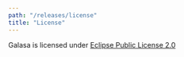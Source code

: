 ```yaml
---
path: "/releases/license"
title: "License"
---
```


Galasa is licensed under [Eclipse Public License 2.0](https://github.com/galasa-dev/managers/blob/main/LICENSE) 
